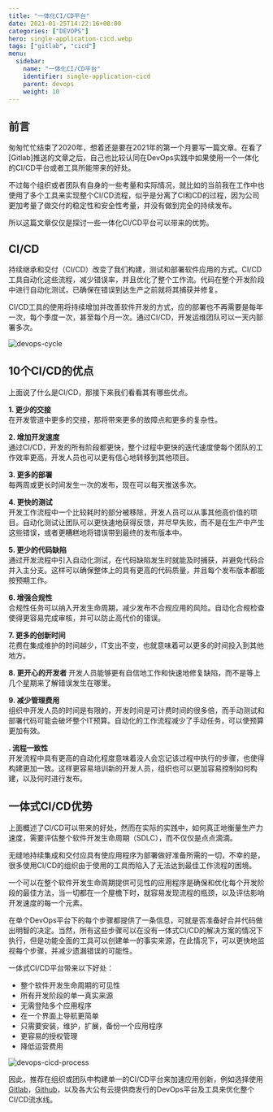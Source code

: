 ```yaml
---
title: "一体化CI/CD平台"
date: 2021-01-25T14:22:16+08:00
categories: ["DEVOPS"]
hero: single-application-cicd.webp
tags: ["gitlab", "cicd"]
menu:
  sidebar:
    name: "一体化CI/CD平台"
    identifier: single-application-cicd
    parent: devops
    weight: 10
---
```


## 前言

匆匆忙忙结束了2020年，想着还是要在2021年的第一个月要写一篇文章。在看了[Gitlab]推送的文章之后，自己也比较认同在DevOps实践中如果使用一个一体化的CI/CD平台或者工具所能带来的好处。  

不过每个组织或者团队有自身的一些考量和实际情况，就比如的当前我在工作中也使用了多个工具来实现整个CI/CD流程，似乎是分离了CI和CD的过程，因为公司更加考量了做交付的稳定性和安全性考量，并没有做到完全的持续发布。  

所以这篇文章仅仅是探讨一些一体化CI/CD平台可以带来的优势。

## CI/CD

持续继承和交付（CI/CD）改变了我们构建，测试和部署软件应用的方式。CI/CD工具自动化这些流程，减少错误率，并且优化了整个工作流。代码在整个开发阶段中进行自动化测试，已确保在错误到达生产之前就将其捕获并修复。  

CI/CD工具的使用将持续增加并改善软件开发的方式，应的部署也不再需要是每年一次，每个季度一次，甚至每个月一次。通过CI/CD，开发运维团队可以一天内部署多次。  


![devops-cycle](https://images.mengz.dev/posts/devops01.png)  

## 10个CI/CD的优点

上面说了什么是CI/CD，那接下来我们看看其有哪些优点。  

**1. 更少的交接**  
在开发管道中更多的交接，那将带来更多的故障点和更多的复杂性。  

**2. 增加开发速度**  
通过CI/CD，开发的所有阶段都更快，整个过程中更快的迭代速度使每个团队的工作效率更高，开发人员也可以更有信心地转移到其他项目。  

**3. 更多的部署**  
每两周或更长时间发生一次的发布，现在可以每天推送多次。  

**4. 更快的测试**  
开发工作流程中一个比较耗时的部分被移除，开发人员可以从事其他高价值的项目。自动化测试让团队可以更快速地获得反馈，并尽早失败，而不是在生产中产生这些错误，或者更糟糕地将错误带到最终的发布版本中。  

**5. 更少的代码缺陷**  
通过开发流程中引入自动化测试，在代码缺陷发生时就能及时捕获，并避免代码合并入主分支。这样可以确保整体上的具有更高的代码质量，并且每个发布版本都能按预期工作。  

**6. 增强合规性**  
合规性任务可以纳入开发生命周期，减少发布不合规应用的风险。自动化合规检查使得更容易完成审核，并可以防止高代价的错误。  

**7. 更多的创新时间**  
花费在集成维护的时间越少，IT支出不变，也就意味着可以更多的时间投入到其他地方。  

**8. 更开心的开发者**
开发人员能够更有自信地工作和快速地修复缺陷，而不是等上几个星期来了解错误发生在哪里。  

**9. 减少管理费用**  
组织中开发人员的时间是有限的，开发时间是可计费时间的很多倍，而手动测试和部署代码可能会破坏整个IT预算。自动化的工作流程减少了手动任务，可以使预算更加有效。  

**. 流程一致性**  
开发流程中具有更高的自动化程度意味着没人会忘记该过程中执行的步骤，也使得构建更加一致。这样更容易培训新的开发人员，组织也可以更加容易控制如何构建，以及何时进行发布。  

## 一体式CI/CD优势

上面概述了CI/CD可以带来的好处，然而在实际的实践中，如何真正地衡量生产力速度，需要评估整个软件开发生命周期（SDLC），而不仅仅是点点滴滴。  

无缝地持续集成和交付应具有使应用程序为部署做好准备所需的一切，不幸的是，很多使用CI/CD的组织由于使用的工具而陷入了无法达到最佳工作流程的困境。  

一个可以在整个软件开发生命周期提供可见性的应用程序是确保和优化每个开发阶段的最佳方法，当一切都在一个屋檐下时，就容易发现流程的瓶颈，以及评估影响开发速度的每一个元素。  

在单个DevOps平台下的每个步骤都提供了一条信息，可就是否准备好合并代码做出明智的决定。当然，所有这些步骤可以在没有一体式CI/CD的解决方案的情况下执行，但是功能全面的工具可以创建单一的事实来源，在此情况下，可以更快地监视每个步骤，并减少遗漏错误的可能性。  

一体式CI/CD平台带来以下好处：  

- 整个软件开发生命周期的可见性  
- 所有开发阶段的单一真实来源  
- 无需登陆多个应用程序  
- 在一个界面上导航更简单  
- 只需要安装，维护，扩展，备份一个应用程序  
- 更容易的授权管理  
- 降低运营费用  

![devops-cicd-process](https://images.mengz.dev/posts/devops-cicd-process.png)

因此，推荐在组织或团队中构建单一的CI/CD平台来加速应用创新，例如选择使用 [Gitlab](https://about.gitlab.com)，[Github](https://github.com)，以及各大公有云提供商发行的DevOps平台及工具来优化整个CI/CD流水线。  
